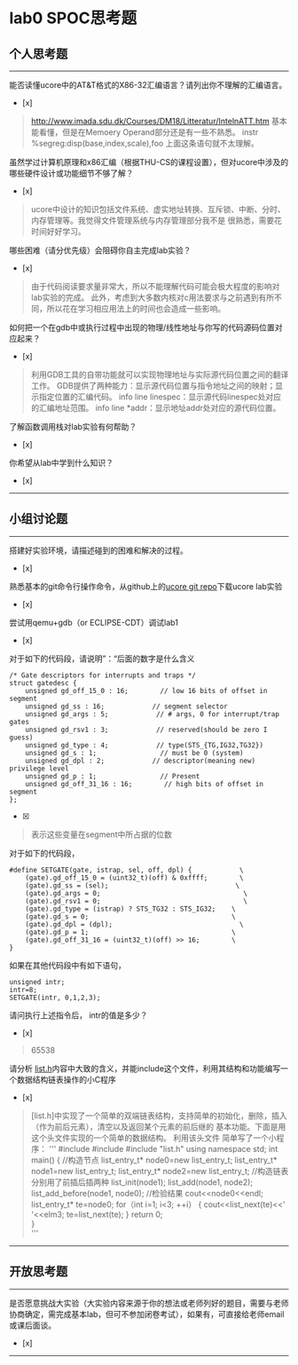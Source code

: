 # lab0 SPOC思考题

## 个人思考题

---

能否读懂ucore中的AT&T格式的X86-32汇编语言？请列出你不理解的汇编语言。
- [x]  

>  http://www.imada.sdu.dk/Courses/DM18/Litteratur/IntelnATT.htm
   基本能看懂，但是在Memoery Operand部分还是有一些不熟悉。 
   instr   %segreg:disp(base,index,scale),foo
   上面这条语句就不太理解。

虽然学过计算机原理和x86汇编（根据THU-CS的课程设置），但对ucore中涉及的哪些硬件设计或功能细节不够了解？
- [x]  

>  ucore中设计的知识包括文件系统、虚实地址转换、互斥锁、中断、分时、内存管理等。我觉得文件管理系统与内存管理部分我不是    很熟悉，需要花时间好好学习。


哪些困难（请分优先级）会阻碍你自主完成lab实验？
- [x]  

>  由于代码阅读要求量非常大，所以不能理解代码可能会极大程度的影响对lab实验的完成。
   此外，考虑到大多数内核对c用法要求与之前遇到有所不同，所以花在学习相应用法上的时间也会造成一些影响。

如何把一个在gdb中或执行过程中出现的物理/线性地址与你写的代码源码位置对应起来？
- [x]  

>   利用GDB工具的自带功能就可以实现物理地址与实际源代码位置之间的翻译工作。
    GDB提供了两种能力：显示源代码位置与指令地址之间的映射；显示指定位置的汇编代码。
    info line linespec：显示源代码linespec处对应的汇编地址范围。
    info line *addr：显示地址addr处对应的源代码位置。

了解函数调用栈对lab实验有何帮助？
- [x]  

>   

你希望从lab中学到什么知识？
- [x]  

>   

---

## 小组讨论题

---

搭建好实验环境，请描述碰到的困难和解决的过程。
- [x]  

> 

熟悉基本的git命令行操作命令，从github上的[ucore git repo](http://www.github.com/chyyuu/ucore_lab)下载ucore lab实验
- [x]  

> 

尝试用qemu+gdb（or ECLIPSE-CDT）调试lab1
- [x]  

> 

对于如下的代码段，请说明”：“后面的数字是什么含义
```
/* Gate descriptors for interrupts and traps */
struct gatedesc {
    unsigned gd_off_15_0 : 16;        // low 16 bits of offset in segment
    unsigned gd_ss : 16;            // segment selector
    unsigned gd_args : 5;            // # args, 0 for interrupt/trap gates
    unsigned gd_rsv1 : 3;            // reserved(should be zero I guess)
    unsigned gd_type : 4;            // type(STS_{TG,IG32,TG32})
    unsigned gd_s : 1;                // must be 0 (system)
    unsigned gd_dpl : 2;            // descriptor(meaning new) privilege level
    unsigned gd_p : 1;                // Present
    unsigned gd_off_31_16 : 16;        // high bits of offset in segment
};
```
- [x]  

> 表示这些变量在segment中所占据的位数

对于如下的代码段，
```
#define SETGATE(gate, istrap, sel, off, dpl) {            \
    (gate).gd_off_15_0 = (uint32_t)(off) & 0xffff;        \
    (gate).gd_ss = (sel);                                \
    (gate).gd_args = 0;                                    \
    (gate).gd_rsv1 = 0;                                    \
    (gate).gd_type = (istrap) ? STS_TG32 : STS_IG32;    \
    (gate).gd_s = 0;                                    \
    (gate).gd_dpl = (dpl);                                \
    (gate).gd_p = 1;                                    \
    (gate).gd_off_31_16 = (uint32_t)(off) >> 16;        \
}
```
如果在其他代码段中有如下语句，
```
unsigned intr;
intr=8;
SETGATE(intr, 0,1,2,3);
```
请问执行上述指令后， intr的值是多少？
- [x]  

> 65538

请分析 [list.h](https://github.com/chyyuu/ucore_lab/blob/master/labcodes/lab2/libs/list.h)内容中大致的含义，并能include这个文件，利用其结构和功能编写一个数据结构链表操作的小C程序
- [x]  

> [list.h]中实现了一个简单的双端链表结构，支持简单的初始化，删除，插入（作为前后元素），清空以及返回某个元素的前后继的   基本功能。下面是用这个头文件实现的一个简单的数据结构。
  利用该头文件 简单写了一个小程序：
  '''
  #include<iostream>
  #include<stdlib>
  #include "list.h"
  using namespace std;
  int main()
  {
     //构造节点 
     list_entry_t* node0=new list_entry_t;
     list_entry_t* node1=new list_entry_t;
     list_entry_t* node2=new list_entry_t;
     //构造链表 分别用了前插后插两种
     list_init(node1);
     list_add(node1, node2);
     list_add_before(node1, node0);
     //检验结果
     cout<<node0<<endl;
     list_entry_t* te=node0;
     for（int i=1; i<3; ++i）
     {
        cout<<list_next(te)<<' '<<elm3;
        te=list_next(te);
      }
     return 0;   
  }    
  '''

---

## 开放思考题

---

是否愿意挑战大实验（大实验内容来源于你的想法或老师列好的题目，需要与老师协商确定，需完成基本lab，但可不参加闭卷考试），如果有，可直接给老师email或课后面谈。
- [x]  

>  

---
